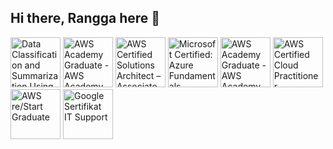 ## Hi there, Rangga here 👋
<!--START_SECTION:badges-->
<a href="https://www.credly.com/badges/293fca95-154b-4cec-857e-6b1b66a73df9" title="Data Classification and Summarization Using IBM Granite"><img src="https://images.credly.com/size/80x80/images/40a652a3-d423-4874-a16d-31a5695c9dc1/BadgeEmblem_DataClassificationAndSummarizationUsingIBMGranite.png" alt="Data Classification and Summarization Using IBM Granite" width="80" height="80"></a>
<a href="https://www.credly.com/badges/f2a1f318-5861-4917-8102-f481e7e5d616" title="AWS Academy Graduate - AWS Academy Machine Learning Foundations"><img src="https://images.credly.com/size/80x80/images/254b883a-44a3-4cec-b6f2-946a80522b39/image.png" alt="AWS Academy Graduate - AWS Academy Machine Learning Foundations" width="80" height="80"></a>
<a href="https://www.credly.com/badges/8e390a65-598a-4d61-b1a1-8b401c556754" title="AWS Certified Solutions Architect – Associate"><img src="https://images.credly.com/size/80x80/images/0e284c3f-5164-4b21-8660-0d84737941bc/image.png" alt="AWS Certified Solutions Architect – Associate" width="80" height="80"></a>
<a href="https://www.credly.com/badges/22b83128-24ab-40f1-926a-1d838cfe725a" title="Microsoft Certified: Azure Fundamentals"><img src="https://images.credly.com/size/80x80/images/be8fcaeb-c769-4858-b567-ffaaa73ce8cf/image.png" alt="Microsoft Certified: Azure Fundamentals" width="80" height="80"></a>
<a href="https://www.credly.com/badges/19fd8a3b-1d53-4e09-9182-b1b0432b238c" title="AWS Academy Graduate - AWS Academy Cloud Architecting"><img src="https://images.credly.com/size/80x80/images/2f7b0627-48a0-4894-8d46-3245bdfe0463/image.png" alt="AWS Academy Graduate - AWS Academy Cloud Architecting" width="80" height="80"></a>
<a href="https://www.credly.com/badges/ed92f0dd-5641-4a9e-af76-40a30d957fdf" title="AWS Certified Cloud Practitioner"><img src="https://images.credly.com/size/80x80/images/00634f82-b07f-4bbd-a6bb-53de397fc3a6/image.png" alt="AWS Certified Cloud Practitioner" width="80" height="80"></a>
<a href="https://www.credly.com/badges/e2323c23-92e3-4c37-930a-58b18135eb1b" title="AWS re/Start Graduate"><img src="https://images.credly.com/size/80x80/images/44e2c252-5d19-4574-9646-005f7225bf53/image.png" alt="AWS re/Start Graduate" width="80" height="80"></a>
<a href="https://www.credly.com/badges/6b9b82e9-1404-49d6-b9db-f2dce4b085af" title="Google Sertifikat IT Support"><img src="https://images.credly.com/size/80x80/images/b2db4424-989e-4df9-ad19-1539d2743d74/image.png" alt="Google Sertifikat IT Support" width="80" height="80"></a>
<!--END_SECTION:badges-->
<!--
**ngampus/ngampus** is a ✨ _special_ ✨ repository because its `README.md` (this file) appears on your GitHub profile.

Here are some ideas to get you started:

- 🔭 I’m currently working on ...
- 🌱 I’m currently learning ...
- 👯 I’m looking to collaborate on ...
- 🤔 I’m looking for help with ...
- 💬 Ask me about ...
- 📫 How to reach me: ...
- 😄 Pronouns: ...
- ⚡ Fun fact: ...
-->

